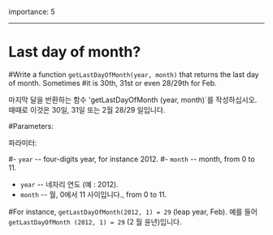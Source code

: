 importance: 5

---

# Last day of month?

#Write a function `getLastDayOfMonth(year, month)` that returns the last day of month. Sometimes #it is 30th, 31st or even 28/29th for Feb.

마지막 달을 반환하는 함수 'getLastDayOfMonth (year, month)`를 작성하십시오. 때때로 이것은 30일, 31일 또는 2월 28/29 일입니다.

#Parameters:

파라미터:

#- `year` -- four-digits year, for instance 2012.
#- `month` -- month, from 0 to 11.

- `year` -- 네자리 연도 (예 : 2012).
- `month` -- 월, 0에서 11 사이입니다., from 0 to 11.

#For instance, `getLastDayOfMonth(2012, 1) = 29` (leap year, Feb).
예를 들어`getLastDayOfMonth (2012, 1) = 29` (2 월 윤년)입니다.
